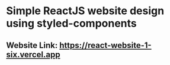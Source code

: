 # Simple ReactJS website design using styled-components

## Website Link: https://react-website-1-six.vercel.app
